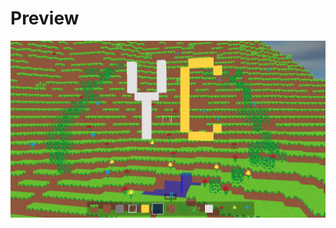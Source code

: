 # Preview

![YourCraftt](https://github.com/qninhdt/yourcraft/blob/master/preview/background.png?raw=true)
